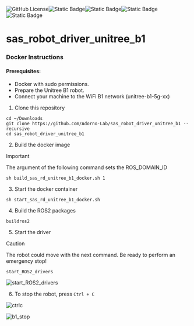 ![GitHub License](https://img.shields.io/github/license/Adorno-Lab/sas_robot_driver_unitree_z1)![Static Badge](https://img.shields.io/badge/ROS2-Jazzy-blue)![Static Badge](https://img.shields.io/badge/powered_by-DQ_Robotics-red)![Static Badge](https://img.shields.io/badge/SmartArmStack-green)![Static Badge](https://img.shields.io/badge/Ubuntu-24.04_LTS-orange)


# sas_robot_driver_unitree_b1

### Docker Instructions

#### Prerequisites:
- Docker with sudo permissions.
- Prepare the Unitree B1 robot.
- Connect your machine to the WiFi B1 network (unitree-b1-5g-xx)

1. Clone this repository
```shell
cd ~/Downloads
git clone https://github.com/Adorno-Lab/sas_robot_driver_unitree_b1 --recursive
cd sas_robot_driver_unitree_b1
```
2. Build the docker image
   
> [!IMPORTANT]
> The argument of the following command sets the ROS_DOMAIN_ID

```shell
sh build_sas_rd_unitree_b1_docker.sh 1
```
3. Start the docker container
```shell
sh start_sas_rd_unitree_b1_docker.sh  
```
4. Build the ROS2 packages
```shell
buildros2
```
5. Start the driver
> [!CAUTION]
> The robot could move with the next command. Be ready to perform an emergency stop!

```shell
start_ROS2_drivers
```

![start_ROS2_drivers](https://github.com/user-attachments/assets/c30a7867-d738-4423-970a-9a18e476b080)

6. To stop the robot, press `Ctrl + C`

![ctrlc](https://github.com/user-attachments/assets/a206fc3e-5065-406d-9a82-2624c197b9a3)

![b1_stop](https://github.com/user-attachments/assets/e9d26807-dccf-4afe-b802-451619140593)



